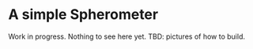 A simple Spherometer
====================

Work in progress. Nothing to see here yet.
TBD: pictures of how to build.

